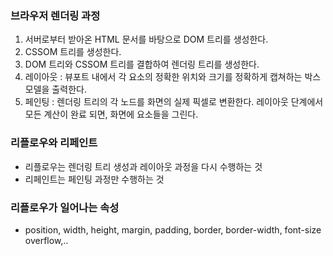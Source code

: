 ### 브라우저 렌더링 과정

1. 서버로부터 받아온 HTML 문서를 바탕으로 DOM 트리를 생성한다.
2. CSSOM 트리를 생성한다.
3. DOM 트리와 CSSOM 트리를 결합하여 렌더링 트리를 생성한다.
4. 레이아웃 : 뷰포트 내에서 각 요소의 정확한 위치와 크기를 정확하게 캡쳐하는 박스모델을 출력한다.
5. 페인팅 : 렌더링 트리의 각 노드를 화면의 실제 픽셀로 변환한다. 레이아웃 단계에서 모든 계산이 완료 되면, 화면에 요소들을 그린다.

### 리플로우와 리페인트

- 리플로우는 렌더링 트리 생성과 레이아웃 과정을 다시 수행하는 것
- 리페인트는 페인팅 과정만 수행하는 것

### 리플로우가 일어나는 속성

- position, width, height, margin, padding, border, border-width, font-size overflow,..
